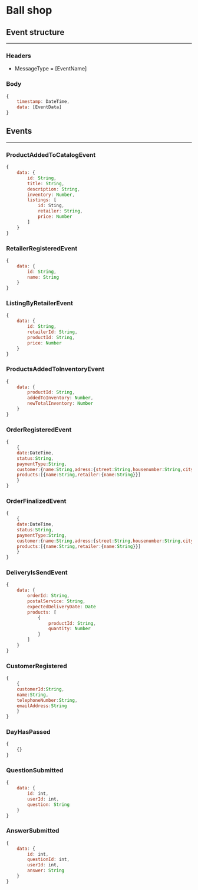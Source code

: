 # Ball shop

## Event structure

------

### Headers

* MessageType = [EventName]

### Body

```javascript
{
    timestamp: DateTime,
    data: [EventData]
}
```

## Events

------

### ProductAddedToCatalogEvent

```javascript
{
    data: {
        id: String,
        title: String,
        description: String,
        inventory: Number,
        listings: [
            id: Sting,
            retailer: String,
            price: Number
        ]
    }
}
```

### RetailerRegisteredEvent

```javascript
{
    data: {
        id: String,
        name: String
    }
}
```

### ListingByRetailerEvent

```javascript
{
    data: {
        id: String,
        retailerId: String,
        productId: String,
        price: Number
    }
}
```

### ProductsAddedToInventoryEvent

```javascript
{
    data: {
        productId: String,
        addedToInventory: Number,
        newTotalInventory: Number
    }
}
```

### OrderRegisteredEvent

```javascript
{
    {
	date:DateTime,
	status:String,
	paymentType:String,
	customer:{name:String,adress:{street:String,housenumber:String,city:String,country:String}},
	products:[{name:String,retailer:{name:String}}]
    }
}
```
### OrderFinalizedEvent

```javascript
{
    {
	date:DateTime,
	status:String,
	paymentType:String,
	customer:{name:String,adress:{street:String,housenumber:String,city:String,country:String}},
	products:[{name:String,retailer:{name:String}}]
    }
}
```

### DeliveryIsSendEvent

```javascript
{
    data: {
        orderId: String,
        postalService: String,
        expectedDeliveryDate: Date
        products: [
            {
                productId: String,
                quantity: Number
            }
        ]
    }
}
```

### CustomerRegistered

```javascript
{
    {
	customerId:String,
	name:String,
	telephoneNumber:String,
	emailAddress:String
    }
}
```

### DayHasPassed

```javascript
{
    {}
}
```

### QuestionSubmitted

```javascript
{
    data: {
        id: int,
        userId: int,
        question: String
    }
}
```

### AnswerSubmitted
```javascript
{
    data: {
        id: int,
        questionId: int,
        userId: int,
        answer: String
    }
}
```